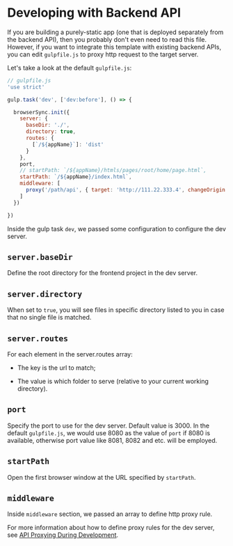# Developing with Backend API

If you are building a purely-static app (one that is deployed separately from the backend API), then you probably don't even need to read this file. However, if you want to integrate this template with existing backend APIs, you can edit `gulpfile.js` to proxy http request to the target server.

Let's take a look at the default `gulpfile.js`:

``` js
// gulpfile.js
'use strict'

gulp.task('dev', ['dev:before'], () => {

  browserSync.init({
    server: {
      baseDir: './',
      directory: true,
      routes: {
        [`/${appName}`]: 'dist'
      }
    },
    port,
    // startPath: `/${appName}/htmls/pages/root/home/page.html`,
    startPath: `/${appName}/index.html`,
    middleware: [
      proxy('/path/api', { target: 'http://111.22.333.4', changeOrigin: true })
    ]
  })

})
```

Inside the gulp task `dev`, we passed some configuration to configure the dev server.

## `server.baseDir`

Define the root directory for the frontend project in the dev server.

## `server.directory`

When set to `true`, you will see files in specific directory listed to you in case that no single file is matched.

## `server.routes`

For each element in the server.routes array:

- The key is the url to match;

- The value is which folder to serve (relative to your current working directory).

## `port`

Specify the port to use for the dev server. Default value is 3000. In the default `gulpfile.js`, we would use 8080 as the value of `port` if 8080 is available, otherwise port value like 8081, 8082 and etc. will be employed.

## `startPath`

Open the first browser window at the URL specified by `startPath`.

## `middleware`

Inside `middleware` section, we passed an array to define http proxy rule.

For more information about how to define proxy rules for the dev server, see [API Proxying During Development](proxy.md).

